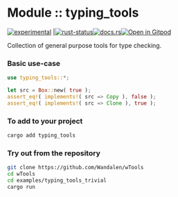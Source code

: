 <!-- {{# generate.module_header{} #}} -->

# Module :: typing_tools
<!--{ generate.module_header.start() }-->
 [![experimental](https://raster.shields.io/static/v1?label=&message=experimental&color=orange)](https://github.com/emersion/stability-badges#experimental) |[![rust-status](https://github.com/Wandalen/wTools/actions/workflows/ModuleTypingToolsPush.yml/badge.svg)](https://github.com/Wandalen/wTools/actions/workflows/ModuleTypingToolsPush.yml)[![docs.rs](https://img.shields.io/docsrs/typing_tools?color=e3e8f0&logo=docs.rs)](https://docs.rs/typing_tools)[![Open in Gitpod](https://raster.shields.io/static/v1?label=try&message=online&color=eee&logo=gitpod&logoColor=eee)](https://gitpod.io/#RUN_PATH=.,SAMPLE_FILE=sample%2Frust%2Ftyping_tools_trivial%2Fsrc%2Fmain.rs,RUN_POSTFIX=--example%20typing_tools_trivial/https://github.com/Wandalen/wTools)
<!--{ generate.module_header.end }-->

Collection of general purpose tools for type checking.

### Basic use-case

<!-- {{# generate.module{} #}} -->

```rust
use typing_tools::*;

let src = Box::new( true );
assert_eq!( implements!( src => Copy ), false );
assert_eq!( implements!( src => Clone ), true );
```

<!-- # qqq : for Rust dev : please add --> <!-- aaa : done -->

### To add to your project

```sh
cargo add typing_tools
```

### Try out from the repository

```sh
git clone https://github.com/Wandalen/wTools
cd wTools
cd examples/typing_tools_trivial
cargo run
```
